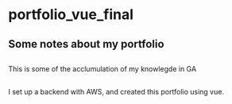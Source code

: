 # portfolio_vue_final

## Some notes about my portfolio

## 
This is some of the acclumulation of my knowlegde in GA

## 
I set up a backend with AWS, and created this portfolio using vue.  




